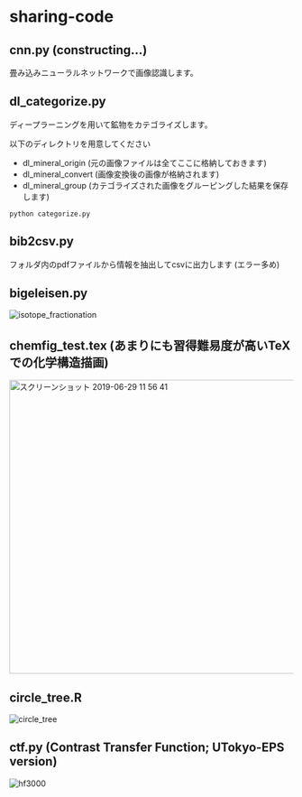 # sharing-code

## cnn.py (constructing...)
畳み込みニューラルネットワークで画像認識します。

## dl_categorize.py
ディープラーニングを用いて鉱物をカテゴライズします。

以下のディレクトリを用意してください
- dl_mineral_origin (元の画像ファイルは全てここに格納しておきます)
- dl_mineral_convert (画像変換後の画像が格納されます)
- dl_mineral_group (カテゴライズされた画像をグルーピングした結果を保存します)

```
python categorize.py
```

## bib2csv.py
フォルダ内のpdfファイルから情報を抽出してcsvに出力します (エラー多め)

## bigeleisen.py
![isotope_fractionation](https://user-images.githubusercontent.com/47913809/60667927-ae258e00-9ea5-11e9-99af-62a2d7ed356e.png)

## chemfig_test.tex (あまりにも習得難易度が高いTeXでの化学構造描画)
<img width="521" alt="スクリーンショット 2019-06-29 11 56 41" src="https://user-images.githubusercontent.com/7247018/60378908-f9364000-9a64-11e9-87fc-7b0536cf034b.png">

## circle_tree.R

![circle_tree](https://user-images.githubusercontent.com/7247018/59890589-93b2d580-940c-11e9-935d-10f804434dc1.png)

## ctf.py (Contrast Transfer Function; UTokyo-EPS version)
![hf3000](https://user-images.githubusercontent.com/7247018/52612225-32ae4a80-2ecc-11e9-919e-8d7ce903dfe4.png)

